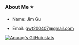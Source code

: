 ### About Me ⭐
- Name: Jim Gu

- Email: gwt200407@gmail.com

[![Anurag's GitHub stats](https://github-readme-stats.vercel.app/api?username=PREPONDERANCE)](https://github.com/anuraghazra/github-readme-stats)
